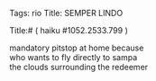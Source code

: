 Tags: rio
Title: SEMPER LINDO  
  
Title:# ( haiku #1052.2533.799 )  
  
mandatory pitstop at home because  
who wants to fly directly to sampa  
the clouds surrounding the redeemer  
